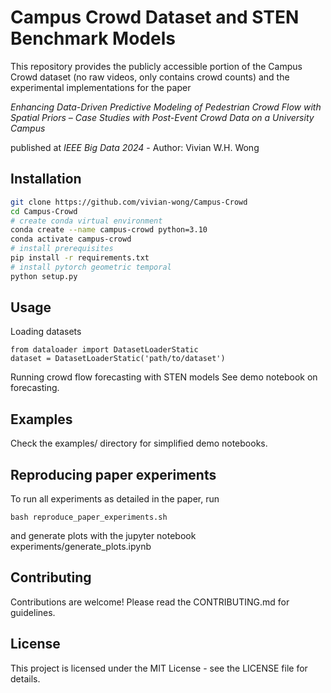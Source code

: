 # Campus Crowd Dataset and STEN Benchmark Models

This repository provides the publicly accessible portion of the Campus Crowd dataset (no raw videos, only contains crowd counts) and the experimental implementations for the paper 

*Enhancing Data-Driven Predictive Modeling of Pedestrian Crowd Flow with Spatial Priors – Case Studies with Post-Event Crowd Data on a University Campus*

published at *IEEE Big Data 2024* - Author: Vivian W.H. Wong

## Installation

```bash
git clone https://github.com/vivian-wong/Campus-Crowd
cd Campus-Crowd
# create conda virtual environment
conda create --name campus-crowd python=3.10 
conda activate campus-crowd
# install prerequisites
pip install -r requirements.txt
# install pytorch geometric temporal
python setup.py
```

## Usage
Loading datasets
```
from dataloader import DatasetLoaderStatic
dataset = DatasetLoaderStatic('path/to/dataset')
```
Running crowd flow forecasting with STEN models 
See demo notebook on forecasting. 

## Examples
Check the examples/ directory for simplified demo notebooks.

## Reproducing paper experiments 
To run all experiments as detailed in the paper, run 
```
bash reproduce_paper_experiments.sh
```
and generate plots with the jupyter notebook experiments/generate_plots.ipynb

## Contributing
Contributions are welcome! Please read the CONTRIBUTING.md for guidelines.

## License
This project is licensed under the MIT License - see the LICENSE file for details.

